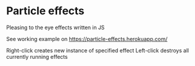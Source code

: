 # Particle effects
Pleasing to the eye effects written in JS

See working example on https://particle-effects.herokuapp.com/

Right-click creates new instance of specified effect
Left-click destroys all currently running effects

